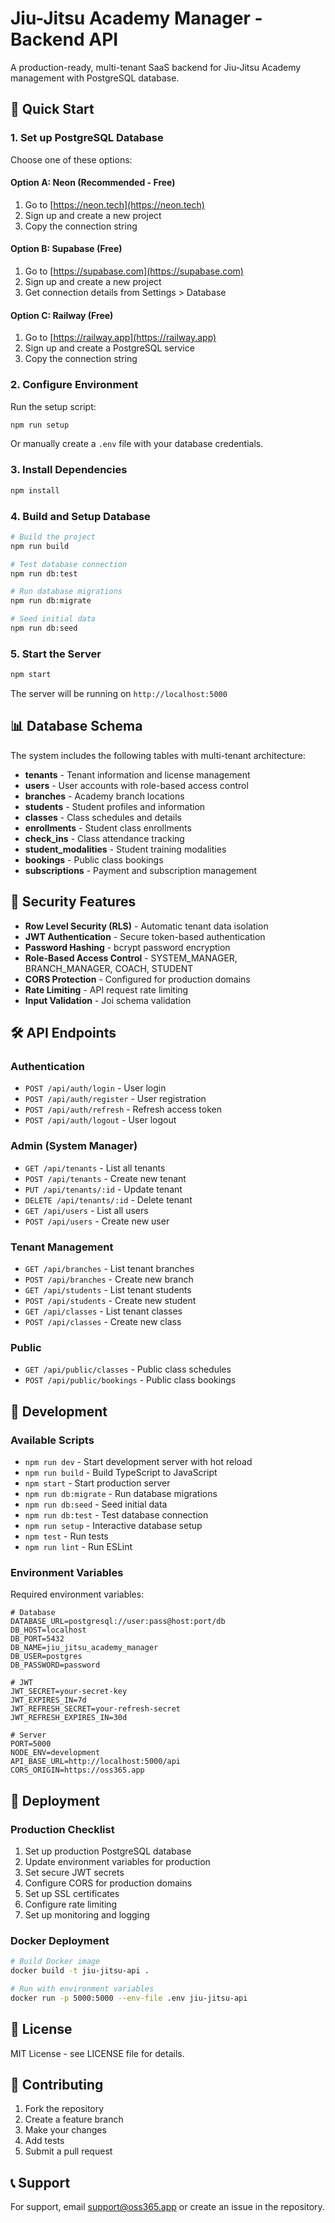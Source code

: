 # Jiu-Jitsu Academy Manager - Backend API

A production-ready, multi-tenant SaaS backend for Jiu-Jitsu Academy management with PostgreSQL database.

## 🚀 Quick Start

### 1. Set up PostgreSQL Database

Choose one of these options:

#### Option A: Neon (Recommended - Free)
1. Go to [https://neon.tech](https://neon.tech)
2. Sign up and create a new project
3. Copy the connection string

#### Option B: Supabase (Free)
1. Go to [https://supabase.com](https://supabase.com)
2. Sign up and create a new project
3. Get connection details from Settings > Database

#### Option C: Railway (Free)
1. Go to [https://railway.app](https://railway.app)
2. Sign up and create a PostgreSQL service
3. Copy the connection string

### 2. Configure Environment

Run the setup script:
```bash
npm run setup
```

Or manually create a `.env` file with your database credentials.

### 3. Install Dependencies
```bash
npm install
```

### 4. Build and Setup Database
```bash
# Build the project
npm run build

# Test database connection
npm run db:test

# Run database migrations
npm run db:migrate

# Seed initial data
npm run db:seed
```

### 5. Start the Server
```bash
npm start
```

The server will be running on `http://localhost:5000`

## 📊 Database Schema

The system includes the following tables with multi-tenant architecture:

- **tenants** - Tenant information and license management
- **users** - User accounts with role-based access control
- **branches** - Academy branch locations
- **students** - Student profiles and information
- **classes** - Class schedules and details
- **enrollments** - Student class enrollments
- **check_ins** - Class attendance tracking
- **student_modalities** - Student training modalities
- **bookings** - Public class bookings
- **subscriptions** - Payment and subscription management

## 🔐 Security Features

- **Row Level Security (RLS)** - Automatic tenant data isolation
- **JWT Authentication** - Secure token-based authentication
- **Password Hashing** - bcrypt password encryption
- **Role-Based Access Control** - SYSTEM_MANAGER, BRANCH_MANAGER, COACH, STUDENT
- **CORS Protection** - Configured for production domains
- **Rate Limiting** - API request rate limiting
- **Input Validation** - Joi schema validation

## 🛠️ API Endpoints

### Authentication
- `POST /api/auth/login` - User login
- `POST /api/auth/register` - User registration
- `POST /api/auth/refresh` - Refresh access token
- `POST /api/auth/logout` - User logout

### Admin (System Manager)
- `GET /api/tenants` - List all tenants
- `POST /api/tenants` - Create new tenant
- `PUT /api/tenants/:id` - Update tenant
- `DELETE /api/tenants/:id` - Delete tenant
- `GET /api/users` - List all users
- `POST /api/users` - Create new user

### Tenant Management
- `GET /api/branches` - List tenant branches
- `POST /api/branches` - Create new branch
- `GET /api/students` - List tenant students
- `POST /api/students` - Create new student
- `GET /api/classes` - List tenant classes
- `POST /api/classes` - Create new class

### Public
- `GET /api/public/classes` - Public class schedules
- `POST /api/public/bookings` - Public class bookings

## 🔧 Development

### Available Scripts
- `npm run dev` - Start development server with hot reload
- `npm run build` - Build TypeScript to JavaScript
- `npm start` - Start production server
- `npm run db:migrate` - Run database migrations
- `npm run db:seed` - Seed initial data
- `npm run db:test` - Test database connection
- `npm run setup` - Interactive database setup
- `npm test` - Run tests
- `npm run lint` - Run ESLint

### Environment Variables

Required environment variables:
```env
# Database
DATABASE_URL=postgresql://user:pass@host:port/db
DB_HOST=localhost
DB_PORT=5432
DB_NAME=jiu_jitsu_academy_manager
DB_USER=postgres
DB_PASSWORD=password

# JWT
JWT_SECRET=your-secret-key
JWT_EXPIRES_IN=7d
JWT_REFRESH_SECRET=your-refresh-secret
JWT_REFRESH_EXPIRES_IN=30d

# Server
PORT=5000
NODE_ENV=development
API_BASE_URL=http://localhost:5000/api
CORS_ORIGIN=https://oss365.app
```

## 🚀 Deployment

### Production Checklist
1. Set up production PostgreSQL database
2. Update environment variables for production
3. Set secure JWT secrets
4. Configure CORS for production domains
5. Set up SSL certificates
6. Configure rate limiting
7. Set up monitoring and logging

### Docker Deployment
```bash
# Build Docker image
docker build -t jiu-jitsu-api .

# Run with environment variables
docker run -p 5000:5000 --env-file .env jiu-jitsu-api
```

## 📝 License

MIT License - see LICENSE file for details.

## 🤝 Contributing

1. Fork the repository
2. Create a feature branch
3. Make your changes
4. Add tests
5. Submit a pull request

## 📞 Support

For support, email support@oss365.app or create an issue in the repository.